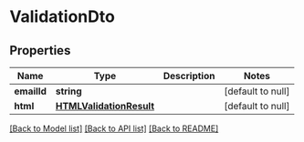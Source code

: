 # ValidationDto

## Properties
Name | Type | Description | Notes
------------ | ------------- | ------------- | -------------
**emailId** | **string** |  | [default to null]
**html** | [**HTMLValidationResult**](HTMLValidationResult.md) |  | [default to null]

[[Back to Model list]](../README.md#documentation-for-models) [[Back to API list]](../README.md#documentation-for-api-endpoints) [[Back to README]](../README.md)


